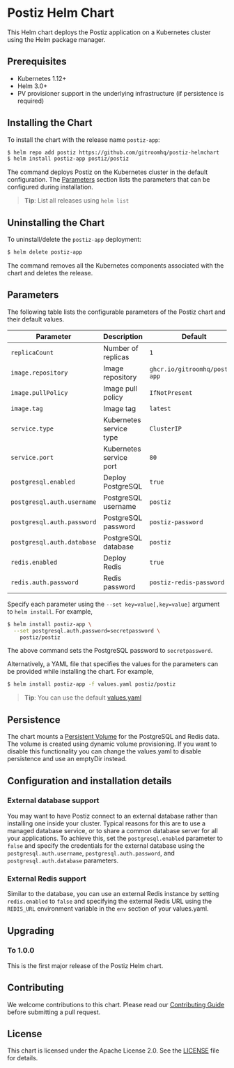 # Postiz Helm Chart

This Helm chart deploys the Postiz application on a Kubernetes cluster using the Helm package manager.

## Prerequisites

- Kubernetes 1.12+
- Helm 3.0+
- PV provisioner support in the underlying infrastructure (if persistence is required)

## Installing the Chart

To install the chart with the release name `postiz-app`:

```bash
$ helm repo add postiz https://github.com/gitroomhq/postiz-helmchart
$ helm install postiz-app postiz/postiz
```

The command deploys Postiz on the Kubernetes cluster in the default configuration. The [Parameters](#parameters) section lists the parameters that can be configured during installation.

> **Tip**: List all releases using `helm list`

## Uninstalling the Chart

To uninstall/delete the `postiz-app` deployment:

```bash
$ helm delete postiz-app
```

The command removes all the Kubernetes components associated with the chart and deletes the release.

## Parameters

The following table lists the configurable parameters of the Postiz chart and their default values.

| Parameter                | Description             | Default        |
| ------------------------ | ----------------------- | -------------- |
| `replicaCount`           | Number of replicas      | `1`            |
| `image.repository`       | Image repository        | `ghcr.io/gitroomhq/postiz-app` |
| `image.pullPolicy`       | Image pull policy       | `IfNotPresent` |
| `image.tag`              | Image tag               | `latest`       |
| `service.type`           | Kubernetes service type | `ClusterIP`    |
| `service.port`           | Kubernetes service port | `80`           |
| `postgresql.enabled`     | Deploy PostgreSQL       | `true`         |
| `postgresql.auth.username` | PostgreSQL username   | `postiz`       |
| `postgresql.auth.password` | PostgreSQL password   | `postiz-password` |
| `postgresql.auth.database` | PostgreSQL database   | `postiz`       |
| `redis.enabled`          | Deploy Redis            | `true`         |
| `redis.auth.password`    | Redis password          | `postiz-redis-password` |

Specify each parameter using the `--set key=value[,key=value]` argument to `helm install`. For example,

```bash
$ helm install postiz-app \
  --set postgresql.auth.password=secretpassword \
    postiz/postiz
```

The above command sets the PostgreSQL password to `secretpassword`.

Alternatively, a YAML file that specifies the values for the parameters can be provided while installing the chart. For example,

```bash
$ helm install postiz-app -f values.yaml postiz/postiz
```

> **Tip**: You can use the default [values.yaml](values.yaml)

## Persistence

The chart mounts a [Persistent Volume](http://kubernetes.io/docs/user-guide/persistent-volumes/) for the PostgreSQL and Redis data. The volume is created using dynamic volume provisioning. If you want to disable this functionality you can change the values.yaml to disable persistence and use an emptyDir instead.

## Configuration and installation details

### External database support

You may want to have Postiz connect to an external database rather than installing one inside your cluster. Typical reasons for this are to use a managed database service, or to share a common database server for all your applications. To achieve this, set the `postgresql.enabled` parameter to `false` and specify the credentials for the external database using the `postgresql.auth.username`, `postgresql.auth.password`, and `postgresql.auth.database` parameters.

### External Redis support

Similar to the database, you can use an external Redis instance by setting `redis.enabled` to `false` and specifying the external Redis URL using the `REDIS_URL` environment variable in the `env` section of your values.yaml.

## Upgrading

### To 1.0.0

This is the first major release of the Postiz Helm chart.

## Contributing

We welcome contributions to this chart. Please read our [Contributing Guide](CONTRIBUTING.md) before submitting a pull request.

## License

This chart is licensed under the Apache License 2.0. See the [LICENSE](LICENSE) file for details.